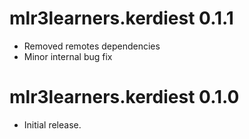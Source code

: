 # mlr3learners.kerdiest 0.1.1

- Removed remotes dependencies
- Minor internal bug fix

# mlr3learners.kerdiest 0.1.0

- Initial release.


